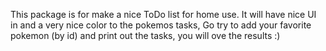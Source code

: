 This package is for make a nice ToDo list for home use.
It will have nice UI in and a very nice color to the pokemos tasks, Go try to add your favorite pokemon (by id) and print out the tasks, you will ove the results :)
